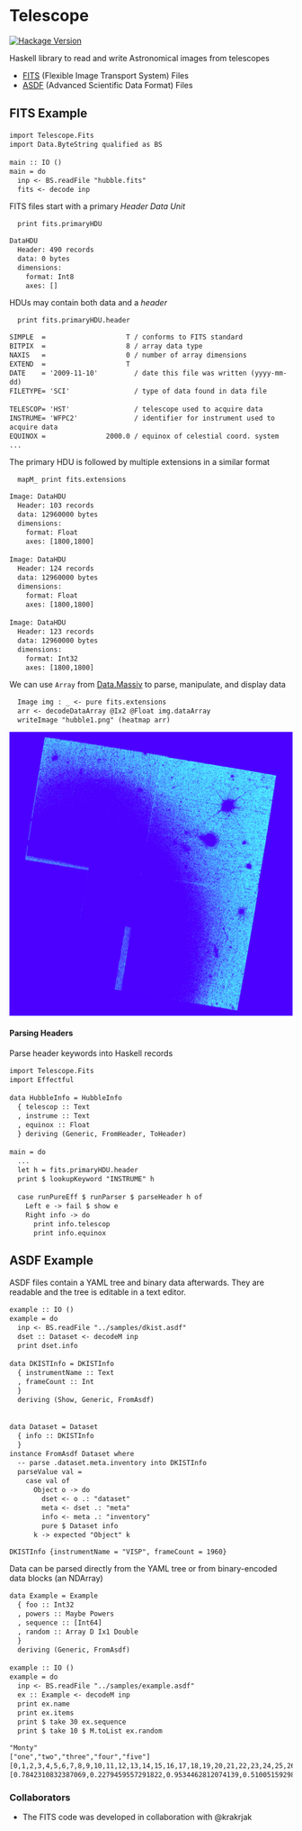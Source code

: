
Telescope
=========

[![Hackage Version](https://img.shields.io/hackage/v/telescope?color=success)](https://hackage.haskell.org/package/telescope)


Haskell library to read and write Astronomical images from telescopes

* [FITS](https://fits.gsfc.nasa.gov/fits_standard.html) (Flexible Image Transport System) Files
* [ASDF](https://asdf-standard.readthedocs.io/) (Advanced Scientific Data Format) Files

FITS Example
------------

```
import Telescope.Fits
import Data.ByteString qualified as BS

main :: IO ()
main = do
  inp <- BS.readFile "hubble.fits"
  fits <- decode inp
```

FITS files start with a primary *Header Data Unit*

```
  print fits.primaryHDU
```

```
DataHDU
  Header: 490 records
  data: 0 bytes
  dimensions:
    format: Int8
    axes: []
```

HDUs may contain both data and a *header*

```
  print fits.primaryHDU.header
```

```
SIMPLE  =                    T / conforms to FITS standard
BITPIX  =                    8 / array data type
NAXIS   =                    0 / number of array dimensions
EXTEND  =                    T
DATE    = '2009-11-10'         / date this file was written (yyyy-mm-dd)
FILETYPE= 'SCI'                / type of data found in data file

TELESCOP= 'HST'                / telescope used to acquire data
INSTRUME= 'WFPC2'              / identifier for instrument used to acquire data
EQUINOX =               2000.0 / equinox of celestial coord. system
...
```

The primary HDU is followed by multiple extensions in a similar format

```
  mapM_ print fits.extensions
```

```
Image: DataHDU
  Header: 103 records
  data: 12960000 bytes
  dimensions:
    format: Float
    axes: [1800,1800]

Image: DataHDU
  Header: 124 records
  data: 12960000 bytes
  dimensions:
    format: Float
    axes: [1800,1800]

Image: DataHDU
  Header: 123 records
  data: 12960000 bytes
  dimensions:
    format: Int32
    axes: [1800,1800]
```

We can use `Array` from [Data.Massiv](https://hackage.haskell.org/package/massiv) to parse, manipulate, and display data

```
  Image img : _ <- pure fits.extensions
  arr <- decodeDataArray @Ix2 @Float img.dataArray
  writeImage "hubble1.png" (heatmap arr)
```


![Hubble Output](https://raw.githubusercontent.com/DKISTDC/telescope.hs/main/example/output/hubble1.png)

#### Parsing Headers

Parse header keywords into Haskell records

```
import Telescope.Fits
import Effectful

data HubbleInfo = HubbleInfo
  { telescop :: Text
  , instrume :: Text
  , equinox :: Float
  } deriving (Generic, FromHeader, ToHeader)

main = do
  ...
  let h = fits.primaryHDU.header
  print $ lookupKeyword "INSTRUME" h

  case runPureEff $ runParser $ parseHeader h of
    Left e -> fail $ show e
    Right info -> do
      print info.telescop
      print info.equinox
```

ASDF Example
------------

ASDF files contain a YAML tree and binary data afterwards. They are readable and the tree is editable in a text editor.

```
example :: IO ()
example = do
  inp <- BS.readFile "../samples/dkist.asdf"
  dset :: Dataset <- decodeM inp
  print dset.info

data DKISTInfo = DKISTInfo
  { instrumentName :: Text
  , frameCount :: Int
  }
  deriving (Show, Generic, FromAsdf)


data Dataset = Dataset
  { info :: DKISTInfo
  }
instance FromAsdf Dataset where
  -- parse .dataset.meta.inventory into DKISTInfo
  parseValue val =
    case val of
      Object o -> do
        dset <- o .: "dataset"
        meta <- dset .: "meta"
        info <- meta .: "inventory"
        pure $ Dataset info
      k -> expected "Object" k
```


```
DKISTInfo {instrumentName = "VISP", frameCount = 1960}
```

Data can be parsed directly from the YAML tree or from binary-encoded data blocks (an NDArray)

```
data Example = Example
  { foo :: Int32
  , powers :: Maybe Powers
  , sequence :: [Int64]
  , random :: Array D Ix1 Double
  }
  deriving (Generic, FromAsdf)

example :: IO ()
example = do
  inp <- BS.readFile "../samples/example.asdf"
  ex :: Example <- decodeM inp
  print ex.name
  print ex.items
  print $ take 30 ex.sequence
  print $ take 10 $ M.toList ex.random
```

```
"Monty"
["one","two","three","four","five"]
[0,1,2,3,4,5,6,7,8,9,10,11,12,13,14,15,16,17,18,19,20,21,22,23,24,25,26,27,28,29]
[0.7842310832387069,0.2279459557291822,0.9534462812074139,0.5100515929833191,0.6597920763222204,0.8778040169160855,0.8079416746447109,0.5373925949744411,0.5169365152585088,0.436101639340324]
```


### Collaborators

* The FITS code was developed in collaboration with @krakrjak
